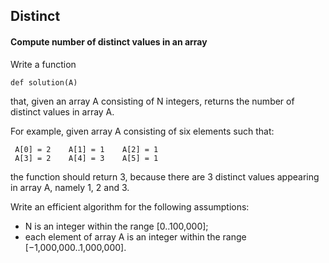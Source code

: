 ## Distinct
#### Compute number of distinct values in an array

Write a function

    def solution(A)

that, given an array A consisting of N integers, returns the number of distinct values in array A.

For example, given array A consisting of six elements such that:

     A[0] = 2    A[1] = 1    A[2] = 1
     A[3] = 2    A[4] = 3    A[5] = 1
the function should return 3, because there are 3 distinct values appearing in array A, namely 1, 2 and 3.

Write an efficient algorithm for the following assumptions:

* N is an integer within the range [0..100,000];
* each element of array A is an integer within the range [−1,000,000..1,000,000].